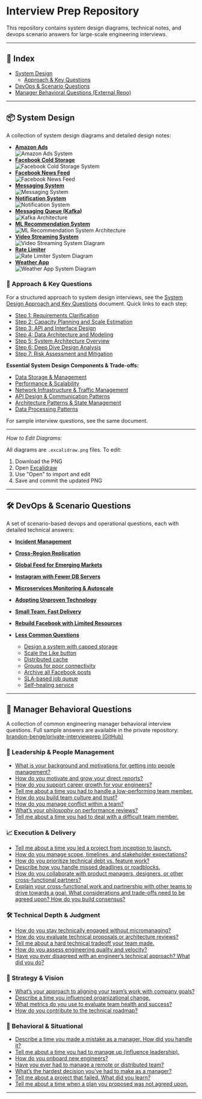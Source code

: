 # Interview Prep Repository

This repository contains system design diagrams, technical notes, and devops scenario answers for large-scale engineering interviews.

---

## 📑 Index

- [System Design](#-system-design)
    - [Approach & Key Questions](#-system-design-reference-approach--key-questions)
- [DevOps & Scenario Questions](#-devops--scenario-questions)
- [Manager Behavioral Questions (External Repo)](#-manager-behavioral-questions)

---

## 📦 System Design

A collection of system design diagrams and detailed design notes:

- **[Amazon Ads](system-design/designs/amazon-ads/design.md)**  
  ![Amazon Ads System](system-design/designs/amazon-ads/amazon_ads_system_design.excalidraw.png)
- **[Facebook Cold Storage](system-design/designs/facebook-cold-storage/design.md)**  
  ![Facebook Cold Storage System](system-design/designs/facebook-cold-storage/facebook-cold-storage.excalidraw.png)
- **[Facebook News Feed](system-design/designs/facebook-newsfeed/design.md)**  
  ![Facebook News Feed](system-design/designs/facebook-newsfeed/FacebookNewsFeed.excalidraw.png)
- **[Messaging System](system-design/designs/facebook-messaging/design.md)**  
  ![Messaging System](system-design/designs/facebook-messaging/FacebookMessaging.excalidraw.png)
- **[Notification System](system-design/designs/notification-system/design.md)**  
  ![Notification System](system-design/designs/notification-system/NotificationSystem.excalidraw.png)
- **[Messaging Queue (Kafka)](system-design/designs/messaging-queue/design.md)**  
  ![Kafka Architecture](system-design/designs/messaging-queue/kafka.excalidraw.png)
- **[ML Recommendation System](system-design/designs/ml-recommendation-system/design.md)**  
  ![ML Recommendation System Architecture](system-design/designs/ml-recommendation-system/ml-recommendation-system.excalidraw.png)
- **[Video Streaming System](system-design/designs/video-streaming/design.md)**  
  ![Video Streaming System Diagram](system-design/designs/video-streaming/video-streaming.excalidraw.png)
- **[Rate Limiter](system-design/designs/rate-limiter/design.md)**  
  ![Rate Limiter System Diagram](system-design/designs/rate-limiter/RateLimiter.excalidraw.png)
- **[Weather App](system-design/designs/weather-app/design.md)**  
  ![Weather App System Diagram](system-design/designs/weather-app/weather-app.excalidraw.png)

### 📖 Approach & Key Questions

For a structured approach to system design interviews, see the [System Design Approach and Key Questions](system-design/system-design-approach.md) document. Quick links to each step:

- [Step 1: Requirements Clarification](system-design/system-design-approach.md#step-1-requirements-clarification)
- [Step 2: Capacity Planning and Scale Estimation](system-design/system-design-approach.md#step-2-capacity-planning-and-scale-estimation)
- [Step 3: API and Interface Design](system-design/system-design-approach.md#step-3-api-and-interface-design)
- [Step 4: Data Architecture and Modeling](system-design/system-design-approach.md#step-4-data-architecture-and-modeling)
- [Step 5: System Architecture Overview](system-design/system-design-approach.md#step-5-system-architecture-overview)
- [Step 6: Deep Dive Design Analysis](system-design/system-design-approach.md#step-6-deep-dive-design-analysis)
- [Step 7: Risk Assessment and Mitigation](system-design/system-design-approach.md#step-7-risk-assessment-and-mitigation)

**Essential System Design Components & Trade-offs:**
- [Data Storage & Management](system-design/system-design-approach.md#data-storage--management)
- [Performance & Scalability](system-design/system-design-approach.md#performance--scalability)
- [Network Infrastructure & Traffic Management](system-design/system-design-approach.md#network-infrastructure--traffic-management)
- [API Design & Communication Patterns](system-design/system-design-approach.md#api-design--communication-patterns)
- [Architecture Patterns & State Management](system-design/system-design-approach.md#architecture-patterns--state-management)
- [Data Processing Patterns](system-design/system-design-approach.md#data-processing-patterns)

For sample interview questions, see the same document.

---

*How to Edit Diagrams:*

All diagrams are `.excalidraw.png` files. To edit:
1. Download the PNG
2. Open [Excalidraw](https://excalidraw.com)
3. Use "Open" to import and edit
4. Save and commit the updated PNG

---

## 🛠️ DevOps & Scenario Questions

A set of scenario-based devops and operational questions, each with detailed technical answers:

- **[Incident Management](devops/incident-management/senario.md)**
- **[Cross-Region Replication](devops/cross-region-replication/senario.md)**
- **[Global Feed for Emerging Markets](devops/global-feed-emerging-markets/senario.md)**
- **[Instagram with Fewer DB Servers](devops/instagram-fewer-db-servers/senario.md)**
- **[Microservices Monitoring & Autoscale](devops/microservices-monitoring-autoscale/senario.md)**
- **[Adopting Unproven Technology](devops/adopting-unproven-tech/senario.md)**
- **[Small Team, Fast Delivery](devops/small-team-fast-delivery/senario.md)**
- **[Rebuild Facebook with Limited Resources](devops/rebuild-facebook-w-limited-resources/senario.md)**
- **[Less Common Questions](devops/less-common-questions/questions.md)**

    - [Design a system with capped storage](devops/less-common-questions/questions.md#design-a-system-with-capped-storage)
    - [Scale the Like button](devops/less-common-questions/questions.md#scale-the-like-button)
    - [Distributed cache](devops/less-common-questions/questions.md#distributed-cache)
    - [Groups for poor connectivity](devops/less-common-questions/questions.md#groups-for-poor-connectivity)
    - [Archive all Facebook posts](devops/less-common-questions/questions.md#archive-all-facebook-posts)
    - [SLA-based job queue](devops/less-common-questions/questions.md#sla-based-job-queue)
    - [Self-healing service](devops/less-common-questions/questions.md#self-healing-service)

---

## 👔 Manager Behavioral Questions

A collection of common engineering manager behavioral interview questions. Full sample answers are available in the private repository:
[brandon-benge/private-interviewprep (GitHub)](https://github.com/brandon-benge/private-interviewprep)

### 🧠 Leadership & People Management
- [What is your background and motivations for getting into people management?](https://github.com/brandon-benge/private-interviewprep/blob/main/manager-behavioral-questions.md#what-is-your-background-and-motivations-for-getting-into-people-management)
- [How do you motivate and grow your direct reports?](https://github.com/brandon-benge/private-interviewprep/blob/main/manager-behavioral-questions.md#how-do-you-motivate-and-grow-your-direct-reports)
- [How do you support career growth for your engineers?](https://github.com/brandon-benge/private-interviewprep/blob/main/manager-behavioral-questions.md#how-do-you-support-career-growth-for-your-engineers)
- [Tell me about a time you had to handle a low-performing team member.](https://github.com/brandon-benge/private-interviewprep/blob/main/manager-behavioral-questions.md#tell-me-about-a-time-you-had-to-handle-a-low-performing-team-member)
- [How do you build team culture and trust?](https://github.com/brandon-benge/private-interviewprep/blob/main/manager-behavioral-questions.md#how-do-you-build-team-culture-and-trust)
- [How do you manage conflict within a team?](https://github.com/brandon-benge/private-interviewprep/blob/main/manager-behavioral-questions.md#how-do-you-manage-conflict-within-a-team)
- [What’s your philosophy on performance reviews?](https://github.com/brandon-benge/private-interviewprep/blob/main/manager-behavioral-questions.md#whats-your-philosophy-on-performance-reviews)
- [Tell me about a time you had to deal with a difficult team member.](https://github.com/brandon-benge/private-interviewprep/blob/main/manager-behavioral-questions.md#tell-me-about-a-time-you-had-to-deal-with-a-difficult-team-member)

### 📈 Execution & Delivery
- [Tell me about a time you led a project from inception to launch.](https://github.com/brandon-benge/private-interviewprep/blob/main/manager-behavioral-questions.md#tell-me-about-a-time-you-led-a-project-from-inception-to-launch)
- [How do you manage scope, timelines, and stakeholder expectations?](https://github.com/brandon-benge/private-interviewprep/blob/main/manager-behavioral-questions.md#how-do-you-manage-scope-timelines-and-stakeholder-expectations)
- [How do you prioritize technical debt vs. feature work?](https://github.com/brandon-benge/private-interviewprep/blob/main/manager-behavioral-questions.md#how-do-you-prioritize-technical-debt-vs-feature-work)
- [Describe how you handle missed deadlines or roadblocks.](https://github.com/brandon-benge/private-interviewprep/blob/main/manager-behavioral-questions.md#describe-how-you-handle-missed-deadlines-or-roadblocks)
- [How do you collaborate with product managers, designers, or other cross-functional partners?](https://github.com/brandon-benge/private-interviewprep/blob/main/manager-behavioral-questions.md#how-do-you-collaborate-with-product-managers-designers-or-other-cross-functional-partners)
- [Explain your cross-functional work and partnership with other teams to drive towards a goal. What considerations and trade-offs need to be agreed upon? How do you build consensus?](https://github.com/brandon-benge/private-interviewprep/blob/main/manager-behavioral-questions.md#explain-your-cross-functional-work-and-partnership-with-other-teams-to-drive-towards-a-goal-what-considerations-and-trade-offs-need-to-be-agreed-upon-how-do-you-build-consensus)

### 🛠️ Technical Depth & Judgment
- [How do you stay technically engaged without micromanaging?](https://github.com/brandon-benge/private-interviewprep/blob/main/manager-behavioral-questions.md#how-do-you-stay-technically-engaged-without-micromanaging)
- [How do you evaluate technical proposals or architecture reviews?](https://github.com/brandon-benge/private-interviewprep/blob/main/manager-behavioral-questions.md#how-do-you-evaluate-technical-proposals-or-architecture-reviews)
- [Tell me about a hard technical tradeoff your team made.](https://github.com/brandon-benge/private-interviewprep/blob/main/manager-behavioral-questions.md#tell-me-about-a-hard-technical-tradeoff-your-team-made)
- [How do you assess engineering quality and velocity?](https://github.com/brandon-benge/private-interviewprep/blob/main/manager-behavioral-questions.md#how-do-you-assess-engineering-quality-and-velocity)
- [Have you ever disagreed with an engineer’s technical approach? What did you do?](https://github.com/brandon-benge/private-interviewprep/blob/main/manager-behavioral-questions.md#have-you-ever-disagreed-with-an-engineers-technical-approach-what-did-you-do)

### 🌟 Strategy & Vision
- [What’s your approach to aligning your team’s work with company goals?](https://github.com/brandon-benge/private-interviewprep/blob/main/manager-behavioral-questions.md#whats-your-approach-to-aligning-your-teams-work-with-company-goals)
- [Describe a time you influenced organizational change.](https://github.com/brandon-benge/private-interviewprep/blob/main/manager-behavioral-questions.md#describe-a-time-you-influenced-organizational-change)
- [What metrics do you use to evaluate team health and success?](https://github.com/brandon-benge/private-interviewprep/blob/main/manager-behavioral-questions.md#what-metrics-do-you-use-to-evaluate-team-health-and-success)
- [How do you contribute to the technical roadmap?](https://github.com/brandon-benge/private-interviewprep/blob/main/manager-behavioral-questions.md#how-do-you-contribute-to-the-technical-roadmap)

### 🧪 Behavioral & Situational
- [Describe a time you made a mistake as a manager. How did you handle it?](https://github.com/brandon-benge/private-interviewprep/blob/main/manager-behavioral-questions.md#describe-a-time-you-made-a-mistake-as-a-manager-how-did-you-handle-it)
- [Tell me about a time you had to manage up (influence leadership).](https://github.com/brandon-benge/private-interviewprep/blob/main/manager-behavioral-questions.md#tell-me-about-a-time-you-had-to-manage-up-influence-leadership)
- [How do you onboard new engineers?](https://github.com/brandon-benge/private-interviewprep/blob/main/manager-behavioral-questions.md#how-do-you-onboard-new-engineers)
- [Have you ever had to manage a remote or distributed team?](https://github.com/brandon-benge/private-interviewprep/blob/main/manager-behavioral-questions.md#have-you-ever-had-to-manage-a-remote-or-distributed-team)
- [What’s the hardest decision you’ve had to make as a manager?](https://github.com/brandon-benge/private-interviewprep/blob/main/manager-behavioral-questions.md#whats-the-hardest-decision-youve-had-to-make-as-a-manager)
- [Tell me about a project that failed. What did you learn?](https://github.com/brandon-benge/private-interviewprep/blob/main/manager-behavioral-questions.md#tell-me-about-a-project-that-failed-what-did-you-learn)
- [Tell me about a time when a plan you proposed was not agreed upon.](https://github.com/brandon-benge/private-interviewprep/blob/main/manager-behavioral-questions.md#tell-me-about-a-time-when-a-plan-you-proposed-was-not-agreed-upon)

---
